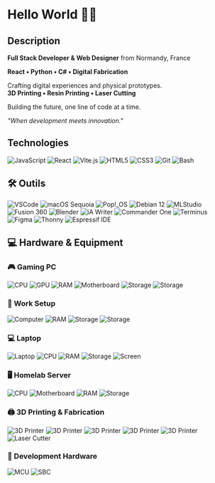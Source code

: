 # Hello World 🧑‍💻

## Description

**Full Stack Developer & Web Designer** from Normandy, France

**React • Python • C# • Digital Fabrication**

Crafting digital experiences and physical prototypes.  
**3D Printing • Resin Printing • Laser Cutting**

Building the future, one line of code at a time.

*"When development meets innovation."*

## Technologies

![JavaScript](https://img.shields.io/badge/-JavaScript-F7DF1E?style=for-the-badge&logo=javascript&logoColor=black)
![React](https://img.shields.io/badge/-React-61DAFB?style=for-the-badge&logo=react&logoColor=black)
![Vite.js](https://img.shields.io/badge/-Vite.js-646CFF?style=for-the-badge&logo=vite&logoColor=white)
![HTML5](https://img.shields.io/badge/-HTML5-E34F26?style=for-the-badge&logo=html5&logoColor=white)
![CSS3](https://img.shields.io/badge/-CSS3-1572B6?style=for-the-badge&logo=css3&logoColor=white)
![Git](https://img.shields.io/badge/-Git-F05032?style=for-the-badge&logo=git&logoColor=white)
![Bash](https://img.shields.io/badge/-Bash-4EAA25?style=for-the-badge&logo=gnu-bash&logoColor=white)


## 🛠️ Outils

![VSCode](https://img.shields.io/badge/-VSCode-007ACC?style=for-the-badge&logo=visualstudiocode&logoColor=white)
![macOS Sequoia](https://img.shields.io/badge/-macOS%20Sequoia-000000?style=for-the-badge&logo=apple&logoColor=white)
![Pop!_OS](https://img.shields.io/badge/-Pop!__OS-48B9C7?style=for-the-badge&logo=linux&logoColor=white)
![Debian 12](https://img.shields.io/badge/-Debian%2012-A81D33?style=for-the-badge&logo=debian&logoColor=white)
![MLStudio](https://img.shields.io/badge/-MLStudio-FF6B35?style=for-the-badge&logoColor=white)
![Fusion 360](https://img.shields.io/badge/-Fusion%20360-FF8C00?style=for-the-badge&logo=autodesk&logoColor=white)
![Blender](https://img.shields.io/badge/-Blender-F5792A?style=for-the-badge&logo=blender&logoColor=white)
![iA Writer](https://img.shields.io/badge/-iA%20Writer-1E90FF?style=for-the-badge&logoColor=white)
![Commander One](https://img.shields.io/badge/-Commander%20One-2E8B57?style=for-the-badge&logoColor=white)
![Terminus](https://img.shields.io/badge/-Terminus-000000?style=for-the-badge&logo=windowsterminal&logoColor=white)
![Figma](https://img.shields.io/badge/-Figma-F24E1E?style=for-the-badge&logo=figma&logoColor=white)
![Thonny](https://img.shields.io/badge/-Thonny-3776AB?style=for-the-badge&logo=python&logoColor=white)
![Espressif IDE](https://img.shields.io/badge/-Espressif%20IDE-E7352C?style=for-the-badge&logo=espressif&logoColor=white)

## 💻 Hardware & Equipment

### 🎮 Gaming PC
![CPU](https://img.shields.io/badge/CPU-Intel%20i5--10400F-0071C5?style=for-the-badge&logo=intel&logoColor=white)
![GPU](https://img.shields.io/badge/GPU-RTX%203080-76B900?style=for-the-badge&logo=nvidia&logoColor=white)
![RAM](https://img.shields.io/badge/RAM-16GB%20DDR4-FF6B35?style=for-the-badge&logoColor=white)
![Motherboard](https://img.shields.io/badge/Motherboard-B460M%20PRO-FF0000?style=for-the-badge&logoColor=white)
![Storage](https://img.shields.io/badge/SSD-500GB%20Crucial%20MX500-005BBB?style=for-the-badge&logoColor=white)
![Storage](https://img.shields.io/badge/SSD-1TB%20Crucial%20BX500-005BBB?style=for-the-badge&logoColor=white)

### 💼 Work Setup
![Computer](https://img.shields.io/badge/Mac%20Mini-M4%20Chip-000000?style=for-the-badge&logo=apple&logoColor=white)
![RAM](https://img.shields.io/badge/RAM-16GB%20Unified%20Memory-FF6B35?style=for-the-badge&logoColor=white)
![Storage](https://img.shields.io/badge/Internal-256GB%20SSD-005BBB?style=for-the-badge&logoColor=white)
![Storage](https://img.shields.io/badge/External-2TB%20Samsung%20EVO%20990-1BA1E2?style=for-the-badge&logoColor=white)

### 💻 Laptop

![Laptop](https://img.shields.io/badge/Laptop-Asus%20R751L-lightgrey?style=for-the-badge&logo=asus&logoColor=white)
![CPU](https://img.shields.io/badge/CPU-Intel%20i7--4500U-0071C5?style=for-the-badge&logo=intel&logoColor=white)
![RAM](https://img.shields.io/badge/RAM-8GB%20DDR3-FF80FF?style=for-the-badge&logoColor=white)
![Storage](https://img.shields.io/badge/SSD-1TB%20Sandisk%20Plus-005BBB?style=for-the-badge&logoColor=white)
![Screen](https://img.shields.io/badge/Screen-HD%2B%20LED-FF6B35?style=for-the-badge&logoColor=white)


### 🖥️ Homelab Server
![CPU](https://img.shields.io/badge/CPU-Xeon%20E5--2690%20v2-0071C5?style=for-the-badge&logo=intel&logoColor=white)
![Motherboard](https://img.shields.io/badge/Motherboard-Supermicro_X9DRi--LN4F+-red?style=for-the-badge&logoColor=white)
![RAM](https://img.shields.io/badge/RAM-64GB%20DDR3%20ECC-FF6B35?style=for-the-badge&logoColor=white)
![Storage](https://img.shields.io/badge/Storage-2x%20WD%20RED%201TB%20RAID-8B0000?style=for-the-badge&logoColor=white)

### 🖨️ 3D Printing & Fabrication
![3D Printer](https://img.shields.io/badge/FDM-Bambu%20X1%20Carbon-FF8C00?style=for-the-badge&logoColor=white)
![3D Printer](https://img.shields.io/badge/FDM-Bambu%20P1S-FF8C00?style=for-the-badge&logoColor=white)
![3D Printer](https://img.shields.io/badge/FDM-Bambu%20A1%20Mini-FF8C00?style=for-the-badge&logoColor=white)
![3D Printer](https://img.shields.io/badge/FDM-Bambu%20A1-FF8C00?style=for-the-badge&logoColor=white)
![3D Printer](https://img.shields.io/badge/FDM-Anycube-FF8C00?style=for-the-badge&logoColor=white)
![Laser Cutter](https://img.shields.io/badge/Laser-Creality%20Falcon%2010W-E74C3C?style=for-the-badge&logoColor=white)

### 🔧 Development Hardware
![MCU](https://img.shields.io/badge/MCU-ESP32-E7352C?style=for-the-badge&logo=espressif&logoColor=white)
![SBC](https://img.shields.io/badge/SBC-Raspberry%20Pi%204-A22846?style=for-the-badge&logo=raspberry-pi&logoColor=white)

